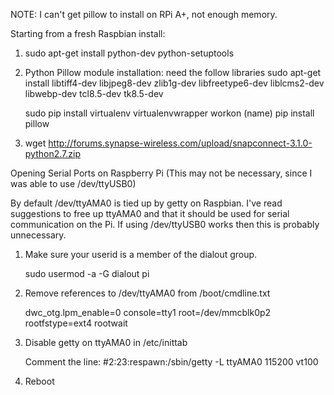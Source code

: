 NOTE: I can't get pillow to install on RPi A+, not enough memory.  

Starting from a fresh Raspbian install:

1. sudo apt-get install python-dev python-setuptools

2. Python Pillow module installation:
    need the follow libraries
    sudo apt-get install libtiff4-dev libjpeg8-dev zlib1g-dev libfreetype6-dev
        liblcms2-dev libwebp-dev tcl8.5-dev tk8.5-dev

    sudo pip install virtualenv virtualenvwrapper
    workon (name)
    pip install pillow

3.  wget http://forums.synapse-wireless.com/upload/snapconnect-3.1.0-python2.7.zip


Opening Serial Ports on Raspberry Pi
(This may not be necessary, since I was able to use /dev/ttyUSB0)

By default /dev/ttyAMA0 is tied up by getty on Raspbian. I've read suggestions 
to free up ttyAMA0 and that it should be used for serial communication on
the Pi.  If using /dev/ttyUSB0 works then this is probably unnecessary.

1. Make sure your userid is a member of the dialout group.
  
     sudo usermod -a -G dialout pi

2. Remove references to /dev/ttyAMA0 from /boot/cmdline.txt

    dwc_otg.lpm_enable=0 console=tty1 root=/dev/mmcblk0p2 rootfstype=ext4 rootwait

3. Disable getty on ttyAMA0 in /etc/inittab

    Comment the line: #2:23:respawn:/sbin/getty -L ttyAMA0 115200 vt100

4. Reboot
